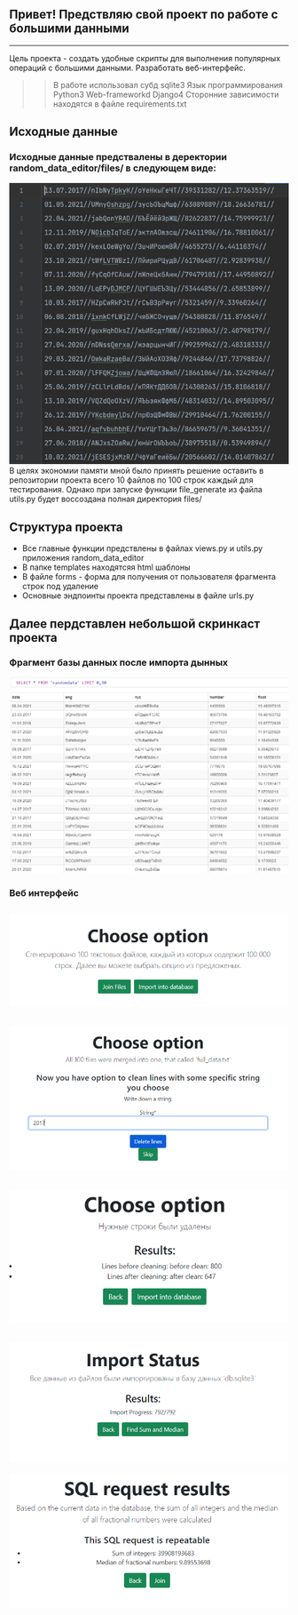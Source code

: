 ## Привет! Предствляю свой проект по работе с большими данными
---
Цель проекта - создать удобные скрипты для выполнения популярных операций с большими данными. Разработать веб-интерфейс.

>> В работе использовал субд sqlite3
>> Язык программирования Python3
>> Web-frameworkd Django4
>> Сторонние зависимости находятся в файле requirements.txt

## Исходные данные  

### Исходные данные предствалены в деректории random_data_editor/files/ в следующем виде:
![Альтернативный текст](./screenshots/files.png)
В целях экономии памяти мной было принять решение оставить в репозитории проекта всего 10 файлов по 100 строк каждый для тестирования.
Однако при запуске функции file_generate из файла utils.py будет воссоздана полная директория files/

## Структура проекта

* Все главные функции предствлены в файлах views.py и utils.py приложения random_data_editor
* В папке templates находятсяя html шаблоны
* В файле forms - форма для получения от пользователя фрагмента строк под удаление
* Основные эндпоинты проекта представлены в файле urls.py

## Далее пердставлен небольшой скринкаст проекта
### Фрагмент базы данных после импорта дынных
![Альтернативный текст](./screenshots/database.png)
### Веб интерфейс
![Альтернативный текст](./screenshots/interaface_1.png)
---
![Альтернативный текст](./screenshots/interaface_2.png)
---
![Альтернативный текст](./screenshots/interaface_3.png)
---
![Альтернативный текст](./screenshots/interaface_4.png)
---
![Альтернативный текст](./screenshots/interaface_5.png)
